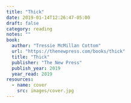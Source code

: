 ```yaml
---
title: "Thick"
date: 2019-01-14T12:26:47-05:00
draft: false
category: reading
notes: ""
book:
  author: "Tressie McMillan Cottom"
  url: "https://thenewpress.com/books/thick"
  title: "Thick"
  publisher: "The New Press"
  publish_year: 2019
  year_read: 2019
resources:
  - name: cover
    src: images/cover.jpg
---
```


